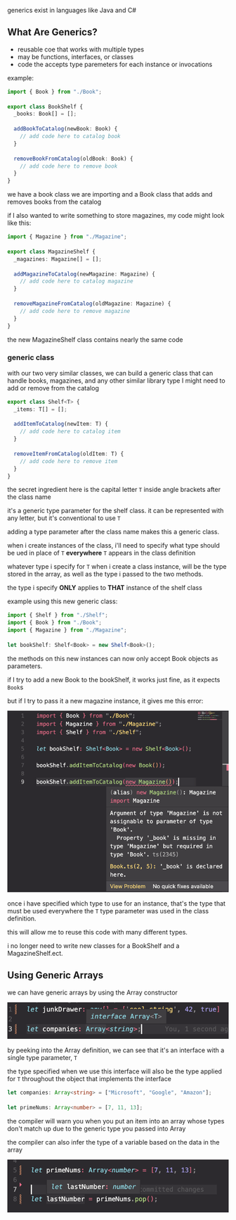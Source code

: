generics exist in languages like Java and C#

## What Are Generics?

- reusable coe that works with multiple types
- may be functions, interfaces, or classes
- code the accepts type paremeters for each instance or invocations

example:

```ts
import { Book } from "./Book";

export class BookShelf {
  _books: Book[] = [];

  addBookToCatalog(newBook: Book) {
    // add code here to catalog book
  }

  removeBookFromCatalog(oldBook: Book) {
    // add code here to remove book
  }
}
```

we have a book class we are importing and a Book class that adds and removes books from the catalog

if I also wanted to write something to store magazines, my code might look like this:

```ts
import { Magazine } from "./Magazine";

export class MagazineShelf {
  _magazines: Magazine[] = [];

  addMagazineToCatalog(newMagazine: Magazine) {
    // add code here to catalog magazine
  }

  removeMagazineFromCatalog(oldMagazine: Magazine) {
    // add code here to remove magazine
  }
}
```

the new MagazineShelf class contains nearly the same code

### generic class

with our two very similar classes, we can build a generic class that can handle books, magazines, and any other similar library type I might need to add or remove from the catalog

```ts
export class Shelf<T> {
  _items: T[] = [];

  addItemToCatalog(newItem: T) {
    // add code here to catalog item
  }

  removeItemFromCatalog(oldItem: T) {
    // add code here to remove item
  }
}
```

the secret ingredient here is the capital letter `T` inside angle brackets after the class name

it's a generic type parameter for the shelf class. it can be represented with any letter, but it's conventional to use `T`

adding a type parameter after the class name makes this a generic class.

when i create instances of the class, i'll need to specify what type should be ued in place of `T` **everywhere** `T` appears in the class definition

whatever type i specify for `T` when i create a class instance, will be the type stored in the array, as well as the type i passed to the two methods.

the type i specify **ONLY** applies to **THAT** instance of the shelf class

example using this new generic class:

```ts
import { Shelf } from "./Shelf";
import { Book } from "./Book";
import { Magazine } from "./Magazine";

let bookShelf: Shelf<Book> = new Shelf<Book>();
```

the methods on this new instances can now only accept Book objects as parameters.

if I try to add a new Book to the bookShelf, it works just fine, as it expects `Book`s

but if I try to pass it a new magazine instance, it gives me this error:

![book/magaznie error](images/incorrectType.png)

once i have specified which type to use for an instance, that's the type that must be used everywhere the `T` type parameter was used in the class definition.

this will allow me to reuse this code with many different types.

i no longer need to write new classes for a BookShelf and a MagazineShelf.ect.

## Using Generic Arrays

we can have generic arrays by using the Array constructor

![array generic type](images/interfaceArrayT.png)

by peeking into the Array definition, we can see that it's an interface with a single type parameter, `T`

the type specified when we use this interface will also be the type applied for `T` throughout the object that implements the interface

```ts
let companies: Array<string> = ["Microsoft", "Google", "Amazon"];

let primeNums: Array<number> = [7, 11, 13];
```

the compiler will warn you when you put an item into an array whose types don't match up due to the generic type you passed into Array

the compiler can also infer the type of a variable based on the data in the array

![ts infer types](images/tsInferTypes.png)
